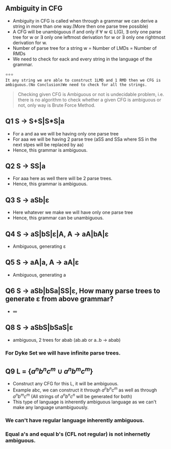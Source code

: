## Ambiguity in CFG
- Ambiguity in CFG is called when through a grammar we can derive a string in more than one way.(More then one parse tree possible)
- A CFG will be unambiguous if and only if $\forall$ w $\in$ L(G), $\exists$ only one parse tree for w or $\exists$ only one leftmost derivation for w or $\exists$ only one rightmost derivation for w.
- Number of parse tree for a string w = Number of LMDs = Number of RMDs
- We need to check for eack and every string in the language of the grammar.
```
⭐⭐⭐
It any string we are able to construct 1LMD and 1 RMD then we CFG is ambiguous.(No Conclusion)We need to check for all the strings.
```
> Checking given CFG is Ambiguous or not is undecidable problem, i.e. there is no algorithm to check whether a given CFG is ambiguous or not, only way is Brute Force Method.

## Q1 S -> S+S|S*S|a
- For a and aa we will be having only one parse tree
- For aaa we will be having 2 parse tree (aSS and SSa where SS in the next stpes will be replaced by aa)
- Hence, this grammar is ambiguous.

## Q2 S -> SS|a
- For aaa here as well there will be 2 parse trees.
- Hence, this grammar is ambiguous.

## Q3 S -> aSb|ε
- Here whatever we make we will have only one parse tree
- Hence, this grammar can be unambiguous.

## Q4 S -> aS|bS|ε|A, A -> aA|bA|ε
- Ambiguous, generating ε

## Q5 S -> aA|a, A -> aA|ε
- Ambiguous, generating a

## Q6 S -> aSb|bSa|SS|ε, How many parse trees to generate ε from above grammar?
- $\infty$

## Q8 S -> aSbS|bSaS|ε
- ambiguous, 2 trees for abab (ab.ab or a..b -> abab)

### For Dyke Set we will have infinite parse trees.

## Q9 L = {$a^{n}b^{n}c^{m} \cup a^{n}b^{m}c^{m}$}
- Construct any CFG for this L, it will be ambiguous.
- Example abc, we can construct it through $a^{n}b^{n}c^{m}$ as well as through $a^{n}b^{m}c^{m}$ (All strings of $a^{n}b^{n}c^{n}$ will be generated for both)
- This type of language is inherently ambiguous language as we can't make any language unambiguously.

### We can't have regular language inherently ambiguous.
### Equal a's and equal b's (CFL not regular) is not inhernetly ambiguous.